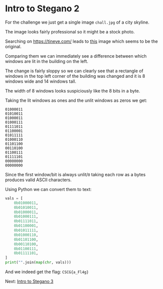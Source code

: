 # Intro to Stegano 2

For the challenge we just get a single image `chall.jpg` of a city skyline.

The image looks fairly professional so it might be a stock photo.

Searching on https://tineye.com/ leads to [this](https://4.bp.blogspot.com/_fYHWkeTLPCo/TA5JadYuxaI/AAAAAAAACz8/kVschfpWrC4/s1600/Brisbane2.jpg) image which seems to be the original.

Comparing them we can immediately see a difference between which windows are lit in the building on the left.

The change is fairly sloppy so we can clearly see that a rectangle of windows in the top left corner of the building
was changed and it is 8 windows wide and 14 windows tall.

The width of 8 windows looks suspiciously like the 8 bits in a byte.

Taking the lit windows as ones and the unlit windows as zeros we get:

```
01000011
01010011
01000011
01000111
01111011
01100001
01011111
01000110
01101100
00110100
01100111
01111101
00000000
00000000
```

Since the first window/bit is always unlit/`0` taking each row as a bytes produces valid ASCII characters.

Using Python we can convert them to text:

```python
vals = [
    0b01000011,
    0b01010011,
    0b01000011,
    0b01000111,
    0b01111011,
    0b01100001,
    0b01011111,
    0b01000110,
    0b01101100,
    0b00110100,
    0b01100111,
    0b01111101,
]
print("".join(map(chr, vals)))
```

And we indeed get the flag: `CSCG{a_Fl4g}`

Next: [Intro to Stegano 3](intro_stego3.md)
